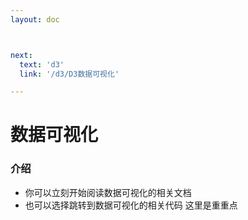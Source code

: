 ```yaml
---
layout: doc



next:
  text: 'd3'
  link: '/d3/D3数据可视化'

---
```




# 数据可视化
### 介绍 <Badge type="info" text="可用" />

- 你可以立刻开始阅读数据可视化的相关文档
- 也可以选择跳转到数据可视化的相关代码
<sapn class="marker-text">这里是重重点</sapn>


